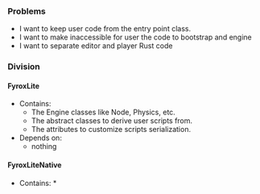 ### Problems
* I want to keep user code from the entry point class.
* I want to make inaccessible for user the code to bootstrap and engine
* I want to separate editor and player Rust code

### Division
#### FyroxLite
* Contains:
  * The Engine classes like Node, Physics, etc.
  * The abstract classes to derive user scripts from.
  * The attributes to customize scripts serialization.
* Depends on:
  * nothing
#### FyroxLiteNative
* Contains:
  * 
